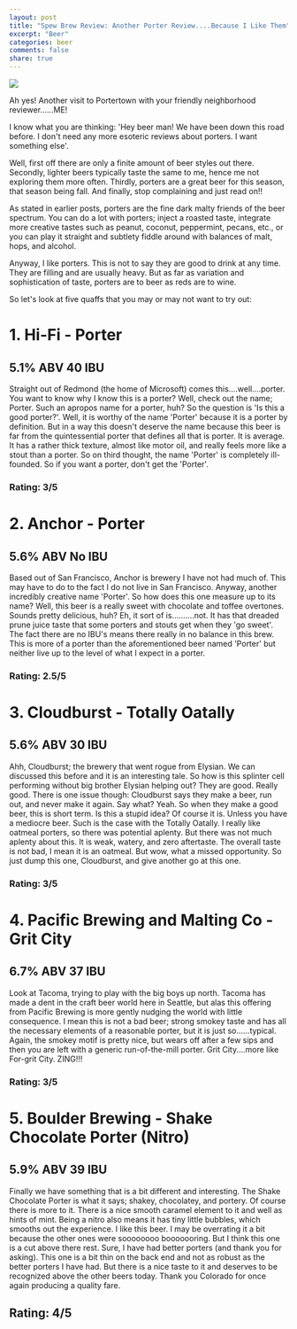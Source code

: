 ```yaml
---
layout: post
title: "Spew Brew Review: Another Porter Review....Because I Like Them"
excerpt: "Beer"
categories: beer
comments: false
share: true
---
```


![](http://static.vinepair.com/wp-content/uploads/2015/08/porter-inside-header.jpg)



Ah yes! Another visit to Portertown with your friendly neighborhood reviewer......ME!


I know what you are thinking: 'Hey beer man! We have been down this road before. I don't need any more esoteric reviews about porters. I want something else'.


Well, first off there are only a finite amount of beer styles out there. Secondly, lighter beers typically taste the same to me, hence me not exploring them more often. Thirdly, porters are a great beer for this season, that season being fall. And finally, stop complaining and just read on!!


As stated in earlier posts, porters are the fine dark malty friends of the beer spectrum. You can do a lot with porters; inject a roasted taste, integrate more creative tastes such as peanut, coconut, peppermint, pecans, etc., or you can play it straight and subtlety fiddle around with balances of malt, hops, and alcohol.


Anyway, I like porters. This is not to say they are good to drink at any time. They are filling and are usually heavy. But as far as variation and sophistication of taste, porters are to beer as reds are to wine.


So let's look at five quaffs that you may or may not want to try out:












# 1. Hi-Fi - Porter

## 5.1% ABV 40 IBU

Straight out of Redmond (the home of Microsoft) comes this....well....porter. You want to know why I know this is a porter? Well, check out the name; Porter. Such an apropos name for a porter, huh? So the question is 'Is this a good porter?'. Well, it is worthy of the name 'Porter' because it is a porter by definition. But in a way this doesn't deserve the name because this beer is far from the quintessential porter that defines all that is porter. It is average. It has a rather thick texture, almost like motor oil, and really feels more like a stout than a porter. So on third thought, the name 'Porter' is completely ill-founded. So if you want a porter, don't get the 'Porter'.



### Rating: 3/5





# 2. Anchor - Porter

## 5.6% ABV No IBU

Based out of San Francisco, Anchor is brewery I have not had much of. This may have to do to the fact I do not live in San Francisco. Anyway, another incredibly creative name 'Porter'. So how does this one measure up to its name? Well, this beer is a really sweet with chocolate and toffee overtones. Sounds pretty delicious, huh? Eh, it sort of is..........not. It has that dreaded prune juice taste that some porters and stouts get when they 'go sweet'. The fact there are no IBU's means there really in no balance in this brew. This is more of a porter than the aforementioned beer named 'Porter' but neither live up to the level of what I expect in a porter.




### Rating: 2.5/5






# 3. Cloudburst - Totally Oatally

## 5.6% ABV  30 IBU

Ahh, Cloudburst; the brewery that went rogue from Elysian. We can discussed this before and it is an interesting tale. So how is this splinter cell performing without big brother Elysian helping out? They are good. Really good. There is one issue though: Cloudburst says they make a beer, run out, and never make it again. Say what? Yeah. So when they make a good beer, this is short term. Is this a stupid idea? Of course it is. Unless you have a mediocre beer. Such is the case with the Totally Oatally. I really like oatmeal porters, so there was potential aplenty. But there was not much aplenty about this. It is weak, watery, and zero aftertaste. The overall taste is not bad, I mean it is an oatmeal. But wow, what a missed opportunity. So just dump this one, Cloudburst, and give another go at this one. 


### Rating: 3/5





# 4. Pacific Brewing and Malting Co - Grit City

## 6.7% ABV 37 IBU


Look at Tacoma, trying to play with the big boys up north. Tacoma has made a dent in the craft beer world here in Seattle, but alas this offering from Pacific Brewing is more gently nudging the world with little consequence. I mean this is not a bad beer; strong smokey taste and has all the necessary elements of a reasonable porter, but it is just so......typical. Again, the smokey motif is pretty nice, but wears off after a few sips and then you are left with a generic run-of-the-mill porter. Grit City....more like For-grit City. ZING!!!


### Rating: 3/5


# 5. Boulder Brewing - Shake Chocolate Porter (Nitro)

## 5.9% ABV 39 IBU

Finally we have something that is a bit different and interesting. The Shake Chocolate Porter is what it says; shakey, chocolatey, and portery. Of course there is more to it. There is a nice smooth caramel element to it and well as hints of mint. Being a nitro also means it has tiny little bubbles, which smooths out the experience. I like this beer. I may be overrating it a bit because the other ones were soooooooo booooooring. But I think this one is a cut above there rest. Sure, I have had better porters (and thank you for asking). This one is a bit thin on the back end and not as robust as the better porters I have had. But there is a nice taste to it and deserves to be recognized above the other beers today. Thank you Colorado for once again producing a quality fare.



## Rating: 4/5

